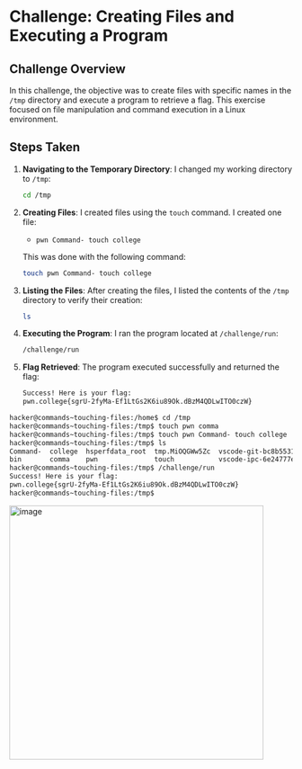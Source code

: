 # Challenge: Creating Files and Executing a Program

## Challenge Overview

In this challenge, the objective was to create files with specific names in the `/tmp` directory and execute a program to retrieve a flag. This exercise focused on file manipulation and command execution in a Linux environment.

## Steps Taken

1. **Navigating to the Temporary Directory**:
   I changed my working directory to `/tmp`:
   ```bash
   cd /tmp
   ```

2. **Creating Files**:
   I created files using the `touch` command. I created one file:
   - `pwn Command- touch college`
   
   This was done with the following command:
   ```bash
   touch pwn Command- touch college
   ```

3. **Listing the Files**:
   After creating the files, I listed the contents of the `/tmp` directory to verify their creation:
   ```bash
   ls
   ```

4. **Executing the Program**:
   I ran the program located at `/challenge/run`:
   ```bash
   /challenge/run
   ```

5. **Flag Retrieved**:
   The program executed successfully and returned the flag:
   ```bash
   Success! Here is your flag:
   pwn.college{sgrU-2fyMa-Ef1LtGs2K6iu89Ok.dBzM4QDLwITO0czW}
   ```


```bash
hacker@commands~touching-files:/home$ cd /tmp
hacker@commands~touching-files:/tmp$ touch pwn comma
hacker@commands~touching-files:/tmp$ touch pwn Command- touch college
hacker@commands~touching-files:/tmp$ ls
Command-  college  hsperfdata_root  tmp.MiOQGWw5Zc  vscode-git-bc8b5531dd.sock                            vscode-ipc-ce973b01-5ff4-4f46-b0fd-698dc094bba4.sock
bin       comma    pwn              touch           vscode-ipc-6e24777e-72ac-4a96-b1b9-90623cb818f7.sock
hacker@commands~touching-files:/tmp$ /challenge/run
Success! Here is your flag:
pwn.college{sgrU-2fyMa-Ef1LtGs2K6iu89Ok.dBzM4QDLwITO0czW}
hacker@commands~touching-files:/tmp$
```

<img width="452" alt="image" src="https://github.com/user-attachments/assets/57653a6f-fb46-4014-bb17-8a71d22c4070">
